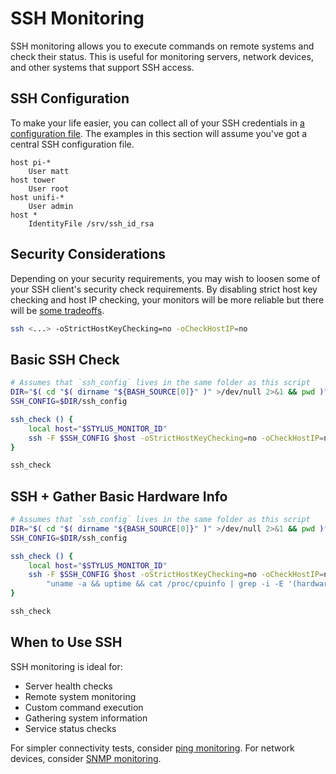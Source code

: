 # SSH Monitoring

SSH monitoring allows you to execute commands on remote systems and check their status. This is useful for monitoring servers, network devices, and other systems that support SSH access.

## SSH Configuration

To make your life easier, you can collect all of your SSH credentials in [a configuration file](https://www.ssh.com/ssh/config/). The examples in this section will assume you've got a central SSH configuration file.

```
host pi-*
	User matt
host tower
	User root
host unifi-*
	User admin
host *
	IdentityFile /srv/ssh_id_rsa
```

## Security Considerations

Depending on your security requirements, you may wish to loosen some of your SSH client's security check requirements. By disabling strict host key checking and host IP checking, your monitors will be more reliable but there will be [some tradeoffs](https://security.stackexchange.com/questions/161520/what-is-the-actual-drawback-of-checkhostip-no).

```bash
ssh <...> -oStrictHostKeyChecking=no -oCheckHostIP=no
```

## Basic SSH Check

```bash
# Assumes that `ssh_config` lives in the same folder as this script 
DIR="$( cd "$( dirname "${BASH_SOURCE[0]}" )" >/dev/null 2>&1 && pwd )"
SSH_CONFIG=$DIR/ssh_config

ssh_check () {
    local host="$STYLUS_MONITOR_ID"
    ssh -F $SSH_CONFIG $host -oStrictHostKeyChecking=no -oCheckHostIP=no "true"
}

ssh_check
```

## SSH + Gather Basic Hardware Info

```bash
# Assumes that `ssh_config` lives in the same folder as this script 
DIR="$( cd "$( dirname "${BASH_SOURCE[0]}" )" >/dev/null 2>&1 && pwd )"
SSH_CONFIG=$DIR/ssh_config

ssh_check () {
    local host="$STYLUS_MONITOR_ID"
    ssh -F $SSH_CONFIG $host -oStrictHostKeyChecking=no -oCheckHostIP=no \
        "uname -a && uptime && cat /proc/cpuinfo | grep -i -E '(hardware|model|stepping|revision)' | sort | uniq"
}

ssh_check
```

## When to Use SSH

SSH monitoring is ideal for:
- Server health checks
- Remote system monitoring
- Custom command execution
- Gathering system information
- Service status checks

For simpler connectivity tests, consider [ping monitoring](../ping/). For network devices, consider [SNMP monitoring](../snmp/). 